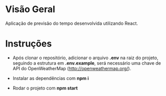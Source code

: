 # Visão Geral

Aplicação de previsão do tempo desenvolvida utilizando React.

# Instruções

- Após clonar o repositório, adicionar o arquivo **.env** na raiz do projeto, seguindo a estrutura em **.env.example**, será necessário uma chave de API do OpenWeatherMap (http://openweathermap.org/).

- Instalar as dependências com **npm i**

- Rodar o projeto com **npm start**
